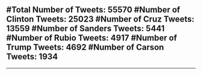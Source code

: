 #Total Number of Tweets: 55570 
#Number of Clinton Tweets: 25023
#Number of Cruz Tweets: 13559
#Number of Sanders Tweets: 5441
#Number of Rubio Tweets: 4917
#Number of Trump Tweets: 4692
#Number of Carson Tweets: 1934
---
---
